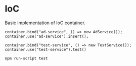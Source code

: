 # IoC

Basic implementation of IoC container.

```
container.bind("ad-service", () => new AdService());
container.use("ad-service").insert();

container.bind("test-service", () => new TestService());
container.use("test-service").test()
```

```
npm run-script test
```
